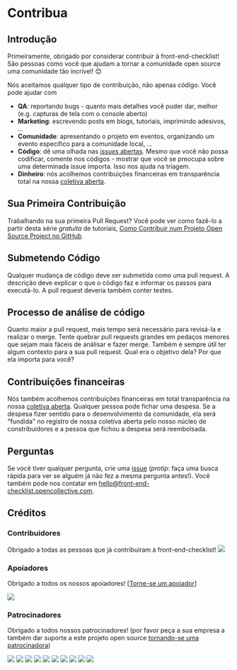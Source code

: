# Contribua

## Introdução

Primeiramente, obrigado por considerar contribuir à front-end-checklist! São pessoas como você que ajudam a tornar a comunidade open source uma comunidade tão incrível! 😊

Nós aceitamos qualquer tipo de contribuição, não apenas código. Você pode ajudar com
- **QA**: reportando bugs - quanto mais detalhes você puder dar, melhor (e.g. capturas de tela com o console aberto)
- **Marketing**: escrevendo posts em blogs, tutoriais, imprimindo adesivos, ...
- **Comunidade**: apresentando o projeto em eventos, organizando um evento específico para a comunidade local, ...
- **Código**: dê uma olhada nas [_issues_ abertas](issues). Mesmo que você não possa codificar, comente nos códigos - mostrar que você se preocupa sobre uma determinada issue importa. Isso nos ajuda na triagem.
- **Dinheiro**: nós acolhemos contribuições financeiras em transparência total na nossa [coletiva aberta](https://opencollective.com/front-end-checklist).

## Sua Primeira Contribuição

Trabalhando na sua primeira Pull Request? Você pode ver como fazê-lo a partir desta série *gratuita* de tutoriais, [Como Contribuir num Projeto Open Source Project no GitHub](https://egghead.io/series/how-to-contribute-to-an-open-source-project-on-github).

## Submetendo Código

Qualquer mudança de código deve ser submetida como uma pull request. A descrição deve explicar o que o código faz e informar os passos para executá-lo. A pull request deveria também conter testes.

## Processo de análise de código

Quanto maior a pull request, mais tempo será necessário para revisá-la e realizar o merge. Tente quebrar pull requests grandes em pedaços menores que sejam mais fáceis de análisar e fazer merge.
Também é sempre útil ter algum contexto para a sua pull request. Qual era o objetivo dela? Por que ela importa para você?

## Contribuições financeiras

Nós também acolhemos contribuições financeiras em total transparência na nossa [coletiva aberta](https://opencollective.com/front-end-checklist).
Qualquer pessoa pode fichar uma despesa. Se a despesa fizer sentido para o desenvolvimento da comunidade, ela será "fundida" no registro de nossa coletiva aberta pelo nosso núcleo de constribuidores e a pessoa que fichou a despesa será reembolsada.

## Perguntas

Se você tiver qualquer pergunta, crie uma [issue](issue) (_protip_: faça uma busca rápida para ver se alguém já não fez a mesma pergunta antes!).
Você também pode nos contatar em hello@front-end-checklist.opencollective.com.

## Créditos

### Contribuidores

Obrigado a todas as pessoas que já contribuiram à front-end-checklist!
<a href="https://github.com/thedaviddias/Front-End-Checklist/graphs/contributors"><img src="https://opencollective.com/front-end-checklist/contributors.svg?width=890" /></a>


### Apoiadores

Obrigado a todos os nossos apoiadores! [[Torne-se um apoiador](https://opencollective.com/front-end-checklist#backer)]

<a href="https://opencollective.com/front-end-checklist#backers" target="_blank"><img src="https://opencollective.com/front-end-checklist/backers.svg?width=890"></a>


### Patrocinadores

Obrigado a todos nossos patrocinadores! (por favor peça a sua empresa a também dar suporte a este projeto open source [tornando-se uma patrocinadora](https://opencollective.com/front-end-checklist#sponsor))

<a href="https://opencollective.com/front-end-checklist/sponsor/0/website" target="_blank"><img src="https://opencollective.com/front-end-checklist/sponsor/0/avatar.svg"></a>
<a href="https://opencollective.com/front-end-checklist/sponsor/1/website" target="_blank"><img src="https://opencollective.com/front-end-checklist/sponsor/1/avatar.svg"></a>
<a href="https://opencollective.com/front-end-checklist/sponsor/2/website" target="_blank"><img src="https://opencollective.com/front-end-checklist/sponsor/2/avatar.svg"></a>
<a href="https://opencollective.com/front-end-checklist/sponsor/3/website" target="_blank"><img src="https://opencollective.com/front-end-checklist/sponsor/3/avatar.svg"></a>
<a href="https://opencollective.com/front-end-checklist/sponsor/4/website" target="_blank"><img src="https://opencollective.com/front-end-checklist/sponsor/4/avatar.svg"></a>
<a href="https://opencollective.com/front-end-checklist/sponsor/5/website" target="_blank"><img src="https://opencollective.com/front-end-checklist/sponsor/5/avatar.svg"></a>
<a href="https://opencollective.com/front-end-checklist/sponsor/6/website" target="_blank"><img src="https://opencollective.com/front-end-checklist/sponsor/6/avatar.svg"></a>
<a href="https://opencollective.com/front-end-checklist/sponsor/7/website" target="_blank"><img src="https://opencollective.com/front-end-checklist/sponsor/7/avatar.svg"></a>
<a href="https://opencollective.com/front-end-checklist/sponsor/8/website" target="_blank"><img src="https://opencollective.com/front-end-checklist/sponsor/8/avatar.svg"></a>
<a href="https://opencollective.com/front-end-checklist/sponsor/9/website" target="_blank"><img src="https://opencollective.com/front-end-checklist/sponsor/9/avatar.svg"></a>

<!-- This `CONTRIBUTING.md` is based on @nayafia's template https://github.com/nayafia/contributing-template -->
